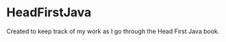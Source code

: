 HeadFirstJava
=============
Created to keep track of my work as I go through the Head First Java book.

